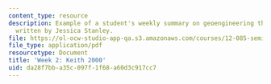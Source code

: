 ```yaml
---
content_type: resource
description: Example of a student's weekly summary on geoengineering the climate,
  written by Jessica Stanley.
file: https://ol-ocw-studio-app-qa.s3.amazonaws.com/courses/12-085-seminar-in-environmental-science-spring-2008/da28f7bba35c097f1f68a60d3c917cc7_stanley_w2.pdf
file_type: application/pdf
resourcetype: Document
title: 'Week 2: Keith 2000'
uid: da28f7bb-a35c-097f-1f68-a60d3c917cc7
---
```

